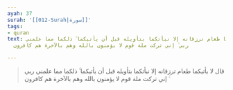 ```yaml
---
ayah: 37
surah: '[[012-Surah|سورة]]'
tags:
- quran
text: قال لا يأتيكما طعام ترزقانه إلا نبأتكما بتأويله قبل أن يأتيكما ۚ ذلكما مما علمني
  ربي ۚ إني تركت ملة قوم لا يؤمنون بالله وهم بالآخرة هم كافرون

---
```

> قال لا يأتيكما طعام ترزقانه إلا نبأتكما بتأويله قبل أن يأتيكما ۚ ذلكما مما علمني ربي ۚ إني تركت ملة قوم لا يؤمنون بالله وهم بالآخرة هم كافرون
